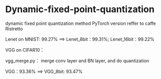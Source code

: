 # Dynamic-fixed-point-quantization
dynamic fixed point quantization method PyTorch version reffer to caffe Ristretto  

Lenet on MNIST: 99.27% ==> Lenet_8bit：99.31%; Lenet_16bit：99.22%  

VGG on CIFAR10：  

vgg_merge.py： merge conv layer and BN layer, and do quantization  

VGG：93.36% ==> VGG_8bit: 93.47%  

